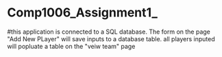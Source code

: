 # Comp1006_Assignment1_
#this application is connected to a SQL database. The form on the page "Add New PLayer" will save inputs to a database table. all players inputed will popluate a table on the "veiw team" page
